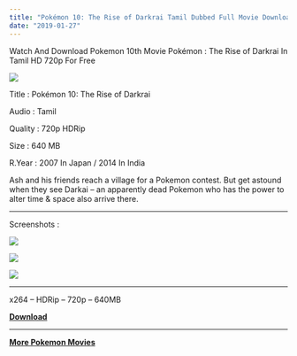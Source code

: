 ```yaml
---
title: "Pokémon 10: The Rise of Darkrai Tamil Dubbed Full Movie Download"
date: "2019-01-27"
---
```


Watch And Download Pokemon 10th Movie Pokémon : The Rise of Darkrai In Tamil HD 720p For Free

[![](https://2.bp.blogspot.com/-yzyVCyvYDdo/XE2g45fT5cI/AAAAAAAABXM/PbL0bPuuUCQV-X0n2eTh9CzogsP-XMnMQCLcBGAs/s320/Poke{2bdbed38d32e7704a3eaa20af56e2289d0665505d01c3d892d71953ac3249a13}2B10{2bdbed38d32e7704a3eaa20af56e2289d0665505d01c3d892d71953ac3249a13}2BTamil.jpg)](https://2.bp.blogspot.com/-yzyVCyvYDdo/XE2g45fT5cI/AAAAAAAABXM/PbL0bPuuUCQV-X0n2eTh9CzogsP-XMnMQCLcBGAs/s1600/Poke{2bdbed38d32e7704a3eaa20af56e2289d0665505d01c3d892d71953ac3249a13}2B10{2bdbed38d32e7704a3eaa20af56e2289d0665505d01c3d892d71953ac3249a13}2BTamil.jpg)

Title : Pokémon 10: The Rise of Darkrai

Audio : Tamil

Quality : 720p HDRip

Size : 640 MB

R.Year : 2007 In Japan / 2014 In India

Ash and his friends reach a village for a Pokemon contest. But get astound when they see Darkai – an apparently dead Pokemon who has the power to alter time & space also arrive there.

* * *

Screenshots : 

[![](https://2.bp.blogspot.com/-Ra7Un6_qaZE/XE5p10v8PoI/AAAAAAAABXg/2GTigvQLj8Iotlt-cDXzyDMy4E4mFClWQCLcBGAs/s320/Screenshot_2019-01-28-07-59-50.jpg)](https://2.bp.blogspot.com/-Ra7Un6_qaZE/XE5p10v8PoI/AAAAAAAABXg/2GTigvQLj8Iotlt-cDXzyDMy4E4mFClWQCLcBGAs/s1600/Screenshot_2019-01-28-07-59-50.jpg)

[![](https://2.bp.blogspot.com/-_a9q5732AfE/XE5p1CycgTI/AAAAAAAABXY/yKk415NQx6YVTw2WD7HCFSI6ohjbPybKQCLcBGAs/s320/Screenshot_2019-01-28-08-01-27.jpg)](https://2.bp.blogspot.com/-_a9q5732AfE/XE5p1CycgTI/AAAAAAAABXY/yKk415NQx6YVTw2WD7HCFSI6ohjbPybKQCLcBGAs/s1600/Screenshot_2019-01-28-08-01-27.jpg)

[![](https://4.bp.blogspot.com/-uV_YdjoMC6I/XE5p1nb3pSI/AAAAAAAABXc/1JvjP8uwaL4BC226sqILw0FSfnoL782LgCLcBGAs/s320/Screenshot_2019-01-28-08-02-11.jpg)](https://4.bp.blogspot.com/-uV_YdjoMC6I/XE5p1nb3pSI/AAAAAAAABXc/1JvjP8uwaL4BC226sqILw0FSfnoL782LgCLcBGAs/s1600/Screenshot_2019-01-28-08-02-11.jpg)

* * *

  

x264 – HDRip – 720p – 640MB  
  
**[Download](https://clk.ink/8rMQn)**  
  

* * *

  
**[More Pokemon Movies](https://www.tamilkidz.tk/search?q=pokemon+movie&m=1)**
